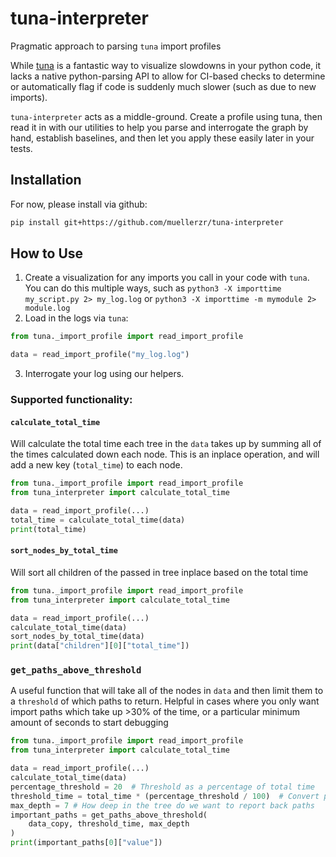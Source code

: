 # tuna-interpreter
Pragmatic approach to parsing `tuna` import profiles

While [tuna](https://github.com/nschloe/tuna/tree/main) is a fantastic way to visualize slowdowns in your python code, it lacks a native python-parsing API to allow for CI-based checks to determine or automatically flag if code is suddenly much slower (such as due to new imports). 

`tuna-interpreter` acts as a middle-ground. Create a profile using tuna, then read it in with our utilities to help you parse and interrogate the graph by hand, establish baselines, and then let you apply these easily later in your tests.

## Installation

For now, please install via github:

```bash
pip install git+https://github.com/muellerzr/tuna-interpreter
```

## How to Use

1. Create a visualization for any imports you call in your code with `tuna`. You can do this multiple ways, such as `python3 -X importtime my_script.py 2> my_log.log` or `python3 -X importtime -m mymodule 2> module.log`
2. Load in the logs via `tuna`: 
```python
from tuna._import_profile import read_import_profile

data = read_import_profile("my_log.log")
```
3. Interrogate your log using our helpers.

### Supported functionality:

#### `calculate_total_time`
Will calculate the total time each tree in the `data` takes up by summing all of the times calculated down each node. This is an inplace operation, and will add a new key (`total_time`) to each node.

```python
from tuna._import_profile import read_import_profile
from tuna_interpreter import calculate_total_time

data = read_import_profile(...)
total_time = calculate_total_time(data)
print(total_time)
```

#### `sort_nodes_by_total_time`
Will sort all children of the passed in tree inplace based on the
total time

```python
from tuna._import_profile import read_import_profile
from tuna_interpreter import calculate_total_time

data = read_import_profile(...)
calculate_total_time(data)
sort_nodes_by_total_time(data)
print(data["children"][0]["total_time"])
```

### `get_paths_above_threshold`
A useful function that will take all of the nodes in `data` and then limit them to a `threshold` of which paths to return.
Helpful in cases where you only want import paths which take up >30% of the time, or a particular minimum amount of seconds to start debugging

```python
from tuna._import_profile import read_import_profile
from tuna_interpreter import calculate_total_time

data = read_import_profile(...)
calculate_total_time(data)
percentage_threshold = 20  # Threshold as a percentage of total time
threshold_time = total_time * (percentage_threshold / 100)  # Convert percentage to actual time threshold
max_depth = 7 # How deep in the tree do we want to report back paths
important_paths = get_paths_above_threshold(
    data_copy, threshold_time, max_depth
)
print(important_paths[0]["value"])
```

